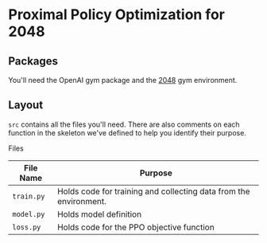 # Proximal Policy Optimization for 2048

## Packages
You'll need the OpenAI gym package and the [2048](https://github.com/activatedgeek/gym-2048) gym environment.

## Layout
`src` contains all the files you'll need. There are also comments on each function in the skeleton we've defined to help you identify their purpose.

Files

| File Name | Purpose |
| - | - |
| `train.py` | Holds code for training and collecting data from the environment. |
| `model.py` | Holds model definition |
| `loss.py` | Holds code for the PPO objective function |
